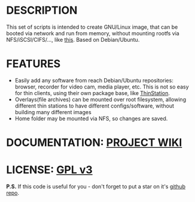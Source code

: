 # DESCRIPTION
This set of scripts is intended to create GNU/Linux image, that can be booted via network and run from memory, without mounting rootfs via NFS/iSCSI/CIFS/..., like [this](https://help.ubuntu.com/community/DisklessUbuntuHowto). Based on Debian/Ubuntu.

# FEATURES
 * Easily add any software from reach Debian/Ubuntu repositories: browser, recorder for video cam, media player, etc. This is not so easy for thin clients, using their own package base, like [ThinStation](http://sourceforge.net/apps/mediawiki/thinstation/index.php?title=Main_Page).
 * Overlays(file archives) can be mounted over root filesystem, allowing different thin stations to have different configs/software, without building many different images
 * Home folder may be mounted via NFS, so changes are saved.

# DOCUMENTATION: [PROJECT WIKI](https://github.com/selivan/thinclient/wiki)

# LICENSE: [GPL v3](https://github.com/selivan/thinclient/blob/master/LICENSE)

**P.S.** If this code is useful for you - don't forget to put a star on it's [github repo](https://github.com/selivan/thinclient).
